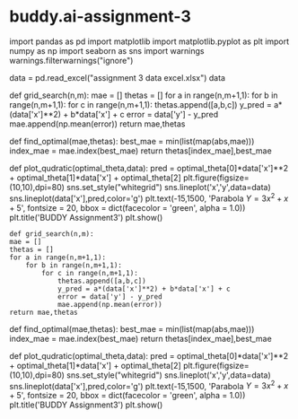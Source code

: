 # buddy.ai-assignment-3
import pandas as pd
import matplotlib
import matplotlib.pyplot as plt
import numpy as np
import seaborn as sns
import warnings
warnings.filterwarnings("ignore")

data = pd.read_excel("assignment 3 data excel.xlsx")
data


def grid_search(n,m):
    mae = []
    thetas = []
    for a in range(n,m+1,1):
        for b in range(n,m+1,1):
            for c in range(n,m+1,1):
                thetas.append([a,b,c])
                y_pred = a*(data['x']**2) + b*data['x'] + c
                error = data['y'] - y_pred
                mae.append(np.mean(error))
    return mae,thetas

def find_optimal(mae,thetas):
    best_mae = min(list(map(abs,mae)))
    index_mae = mae.index(best_mae)
    return thetas[index_mae],best_mae

def plot_qudratic(optimal_theta,data):
    pred = optimal_theta[0]*data['x']**2 + optimal_theta[1]*data['x'] + optimal_theta[2]
    plt.figure(figsize=(10,10),dpi=80)
    sns.set_style("whitegrid")
    sns.lineplot('x','y',data=data)
    sns.lineplot(data['x'],pred,color='g')
    plt.text(-15,1500, 'Parabola $Y = 3x^2+x+5$', fontsize = 20, 
            bbox = dict(facecolor = 'green', alpha = 1.0))
    plt.title('BUDDY Assignment3')
    plt.show()
    
    def grid_search(n,m):
    mae = []
    thetas = []
    for a in range(n,m+1,1):
        for b in range(n,m+1,1):
            for c in range(n,m+1,1):
                thetas.append([a,b,c])
                y_pred = a*(data['x']**2) + b*data['x'] + c
                error = data['y'] - y_pred
                mae.append(np.mean(error))
    return mae,thetas

def find_optimal(mae,thetas):
    best_mae = min(list(map(abs,mae)))
    index_mae = mae.index(best_mae)
    return thetas[index_mae],best_mae

def plot_qudratic(optimal_theta,data):
    pred = optimal_theta[0]*data['x']**2 + optimal_theta[1]*data['x'] + optimal_theta[2]
    plt.figure(figsize=(10,10),dpi=80)
    sns.set_style("whitegrid")
    sns.lineplot('x','y',data=data)
    sns.lineplot(data['x'],pred,color='g')
    plt.text(-15,1500, 'Parabola $Y = 3x^2+x+5$', fontsize = 20, 
            bbox = dict(facecolor = 'green', alpha = 1.0))
    plt.title('BUDDY Assignment3')
    plt.show()
